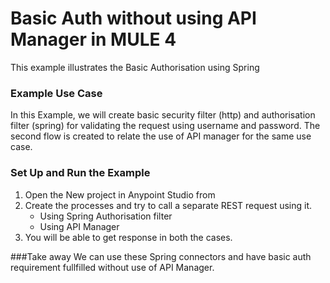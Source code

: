 # Basic Auth without using API Manager in MULE 4

This example illustrates the Basic Authorisation using Spring

### Example Use Case
In this Example, we will create basic security filter (http) and authorisation filter (spring) for validating the request using username and password. The second flow is created to relate the use of API manager for the same use case.

### Set Up and Run the Example
1. Open the New project in Anypoint Studio from
2. Create the processes and try to call a separate REST request using it.
	- Using Spring Authorisation filter
	- Using API Manager
3. You will be able to get response in both the cases.

###Take away
We can use these Spring connectors and have basic auth requirement fullfilled without use of API Manager.